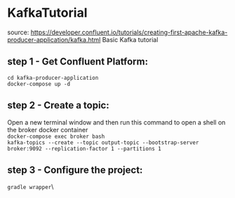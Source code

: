 # KafkaTutorial
source: https://developer.confluent.io/tutorials/creating-first-apache-kafka-producer-application/kafka.html
Basic Kafka tutorial
## step 1 - Get Confluent Platform:
```cd kafka-producer-application ```\
```docker-compose up -d```
## step 2 - Create a topic:
Open a new terminal window and then run this command to open a 
shell on the broker docker container\
```docker-compose exec broker bash ```\
```kafka-topics --create --topic output-topic --bootstrap-server broker:9092 --replication-factor 1 --partitions 1```
## step 3 - Configure the project:
```gradle wrapper```\
